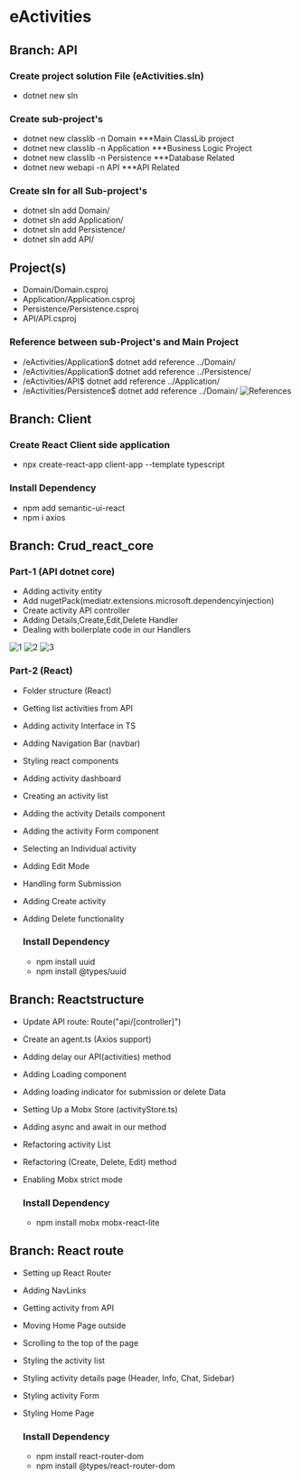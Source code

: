 # eActivities



## Branch: API 

### Create project solution File (eActivities.sln)
- dotnet new sln

### Create sub-project's 
- dotnet new classlib -n Domain        ***Main ClassLib project
- dotnet new classlib -n Application   ***Business Logic Project
- dotnet new classlib -n Persistence   ***Database Related
- dotnet new webapi -n API             ***API Related

### Create sln for all Sub-project's
- dotnet sln add Domain/
- dotnet sln add Application/
- dotnet sln add Persistence/
- dotnet sln add API/

Project(s)
----------
- Domain/Domain.csproj
- Application/Application.csproj
- Persistence/Persistence.csproj
- API/API.csproj

### Reference between sub-Project's and Main Project
- /eActivities/Application$ dotnet add reference ../Domain/
- /eActivities/Application$ dotnet add reference ../Persistence/
- /eActivities/API$ dotnet add reference ../Application/
- /eActivities/Persistence$ dotnet add reference ../Domain/
![References](https://user-images.githubusercontent.com/31995155/71798572-e8eac780-307c-11ea-869e-1f1007db5184.png)



## Branch: Client

### Create React Client side application
- npx create-react-app client-app --template typescript

### Install Dependency
- npm add semantic-ui-react
- npm i axios


## Branch: Crud_react_core
### Part-1 (API dotnet core)
- Adding activity entity
- Add nugetPack(mediatr.extensions.microsoft.dependencyinjection)
- Create activity API controller
- Adding Details,Create,Edit,Delete Handler
- Dealing with boilerplate code in our Handlers

![1](https://user-images.githubusercontent.com/31995155/72104264-40c35000-3355-11ea-8503-dbc44731139a.png)
![2](https://user-images.githubusercontent.com/31995155/72104267-415be680-3355-11ea-914f-5e0a8d590db2.png)
![3](https://user-images.githubusercontent.com/31995155/72104269-428d1380-3355-11ea-8a6d-51867e19ddea.png)

### Part-2 (React)
- Folder structure (React)
- Getting list activities from API
- Adding activity Interface in TS
- Adding Navigation Bar (navbar)
- Styling react components
- Adding activity dashboard
- Creating an activity list
- Adding the activity Details component
- Adding the activity Form component
- Selecting an Individual activity
- Adding Edit Mode
- Handling form Submission
- Adding Create activity
- Adding Delete functionality

  ### Install Dependency
   - npm install uuid
   - npm install @types/uuid
   
   
## Branch: Reactstructure
- Update API route: Route("api/[controller]")
- Create an agent.ts (Axios support)
- Adding delay our API(activities) method
- Adding Loading component
- Adding loading indicator for submission or delete Data
- Setting Up a Mobx Store (activityStore.ts)
- Adding async and await in our method
- Refactoring activity List
- Refactoring (Create, Delete, Edit) method
- Enabling Mobx strict mode

  ### Install Dependency
   - npm install mobx mobx-react-lite



## Branch: React route
- Setting up React Router
- Adding NavLinks
- Getting activity from API
- Moving Home Page outside
- Scrolling to the top of the page
- Styling the activity list
- Styling activity details page (Header, Info, Chat, Sidebar)
- Styling activity Form
- Styling Home Page

  ### Install Dependency
   - npm install react-router-dom
   - npm install @types/react-router-dom


